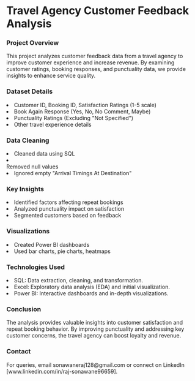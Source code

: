 # Travel Agency Customer Feedback Analysis
<h3>Project Overview</h3>
<p>This project analyzes customer feedback data from a travel agency to improve customer experience and increase revenue. By examining customer ratings, booking responses, and punctuality data, we provide insights to enhance service quality.</p>

<h3>Dataset Details</h3>
<li>Customer ID, Booking ID, Satisfaction Ratings (1-5 scale)</li>
<li>Book Again Response (Yes, No, No Comment, Maybe)</li>
<li>Punctuality Ratings (Excluding "Not Specified")</li>
<li>Other travel experience details</li>

<h3>Data Cleaning</h3>
<li>Cleaned data using SQL</li>
<li></li>Removed null values</li>
<li>Ignored empty "Arrival Timings At Destination"</li>

<h3>Key Insights</h3>
<li>Identified factors affecting repeat bookings</li>
<li>Analyzed punctuality impact on satisfaction</li>
<li>Segmented customers based on feedback</li>

<h3>Visualizations</h3>
<li>Created Power BI dashboards</li>
<li>Used bar charts, pie charts, heatmaps</li>

<h3>Technologies Used</h3>
<li>SQL: Data extraction, cleaning, and transformation.</li>
<li>Excel: Exploratory data analysis (EDA) and initial visualization.</li>
<li>Power BI: Interactive dashboards and in-depth visualizations.</li>

<h3>Conclusion</h3>
<p>The analysis provides valuable insights into customer satisfaction and repeat booking behavior. By improving punctuality and addressing key customer concerns, the travel agency can boost loyalty and revenue.</p>

<h3>Contact</h3>
<p>For queries, email sonawaneraj128@gmail.com or connect on LinkedIn [www.linkedin.com/in/raj-sonawane96659].</p>
